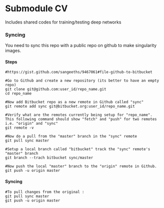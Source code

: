 # Submodule CV

Includes shared codes for training/testing deep networks

### Syncing
You need to sync this repo with a public repo on github to make singularity images.
#### Steps
 ```shell script
#https://gist.github.com/sangeeths/9467061#file-github-to-bitbucket

#Go to Github and create a new repository (its better to have an empty repo)
git clone git@github.com:user_id/repo_name.git
cd repo_name

#Now add Bitbucket repo as a new remote in Github called "sync"
git remote add sync git@bitbucket.org:user_id/repo_name.git

#Verify what are the remotes currently being setup for "repo_name". This following command should show "fetch" and "push" for two remotes i.e. "origin" and "sync"
git remote -v

#Now do a pull from the "master" branch in the "sync" remote 
git pull sync master

#Setup a local branch called "bitbucket" track the "sync" remote's "master" branch
git branch --trach bitbucket sync/master

#Now push the local "master" branch to the "origin" remote in Github.
git push -u origin master
``` 
#### Syncing
 ```shell script
#To pull changes from the original :
git pull sync master
git push -u origin master
```